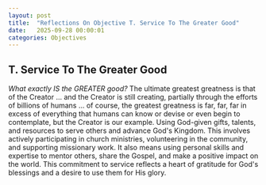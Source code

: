 ```yaml
---
layout: post
title:  "Reflections On Objective T. Service To The Greater Good"
date:   2025-09-28 00:00:01
categories: Objectives
---
```



## T. Service To The Greater Good

*What exactly IS the GREATER good?*  The ultimate greatest greatness is that of the Creator ... and the Creator is still creating, partially through the efforts of billions of humans ... of course, the greatest greatness is far, far, far in excess of everything that humans can know or devise or even begin to contemplate, but the Creator is our example. Using God-given gifts, talents, and resources to serve others and advance God's Kingdom. This involves actively participating in church ministries, volunteering in the community, and supporting missionary work. It also means using personal skills and expertise to mentor others, share the Gospel, and make a positive impact on the world. This commitment to service reflects a heart of gratitude for God's blessings and a desire to use them for His glory.

